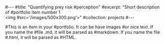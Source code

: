 #---
#title: "Quantifying prey risk #perception"
#excerpt: "Short description of #portfolio item number 1<br/><img #src='/images/500x300.png'>"
#collection: projects
#---

#This is an item in your #portfolio. It can be have images #or nice text. If you name the #file .md, it will be parsed as #markdown. If you name the file #.html, it will be parsed as #HTML. 
